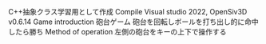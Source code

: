 C++抽象クラス学習用として作成
Compile
Visual studio 2022, OpenSiv3D v0.6.14
Game introduction
砲台ゲーム 
砲台を回転しボールを打ち出し的に命中したら勝ち
Method of operation
左側の砲台をキーの上下で操作する
